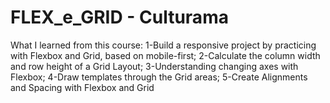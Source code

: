 # FLEX_e_GRID - Culturama
 What I learned from this course: 1-Build a responsive project by practicing with Flexbox and Grid, based on mobile-first; 2-Calculate the column width and row height of a Grid Layout; 3-Understanding changing axes with Flexbox; 4-Draw templates through the Grid areas; 5-Create Alignments and Spacing with Flexbox and Grid
